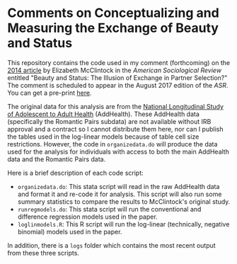 # Comments on Conceptualizing and Measuring the Exchange of Beauty and Status

This repository contains the code used in my comment (forthcoming) on the [2014 article](http://asr.sagepub.com/content/79/4/575) by Elizabeth McClintock in the *American Sociological Review* entitled "Beauty and Status: The Illusion of Exchange in Partner Selection?" The comment is scheduled to appear in the August 2017 edition of the *ASR*. You can get a pre-print [here](https://osf.io/preprints/socarxiv/5ydxd).

The original data for this analysis are from the [National Longitudinal Study of Adolescent to Adult Health](http://www.cpc.unc.edu/projects/addhealth) (AddHealth). These AddHealth data (specifically the Romantic Pairs subdata) are not available without IRB approval and a contract so I cannot distribute them here, nor can I publish the tables used in the log-linear models because of table cell size restrictions. However, the code in `organizedata.do` will produce the data used for the analysis for individuals with access to both the main AddHealth data and the Romantic Pairs data.

Here is a brief description of each code script:

- `organizedata.do`: This stata script will read in the raw AddHealth data and format it and re-code it for analysis. This script will also run some summary statistics to compare the results to McClintock's original study.
- `runregmodels.do`: This stata script will run the conventional and difference regression models used in the paper.
- `loglinmodels.R`: This R script will run the log-linear (technically, negative binomial) models used in the paper.

In addition, there is a `logs` folder which contains the most recent output from these three scripts.
